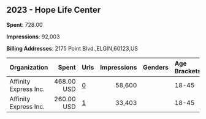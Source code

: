 ## 2023 - Hope Life Center 
**Spent**: 728.00

**Impressions**: 92,003

**Billing Addresses**: 2175 Point Blvd.,ELGIN,60123,US

|Organization|Spent|Urls|Impressions|Genders|Age Brackets|Country Codes|
|:---|---:|:---|---:|:---|:---|:---|
|Affinity Express  Inc.|468.00 USD|[0](https://www.snap.com/political-ads/asset/089f9f3f8355f4f6c7a65fb62bd202a279818fd9a120db336f378f896f2c56b9?mediaType=jpeg)|58,600||18-45|united states|
|Affinity Express  Inc.|260.00 USD|[1](https://www.snap.com/political-ads/asset/07607e7cc3ba5532ee2fd777fab9776bf9e71a8fa65d74b2279c89427e735b63?mediaType=mp4)|33,403||18-45|united states|
